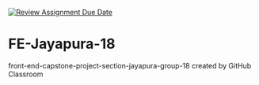 [![Review Assignment Due Date](https://classroom.github.com/assets/deadline-readme-button-24ddc0f5d75046c5622901739e7c5dd533143b0c8e959d652212380cedb1ea36.svg)](https://classroom.github.com/a/0wBSnje4)
# FE-Jayapura-18
front-end-capstone-project-section-jayapura-group-18 created by GitHub Classroom
